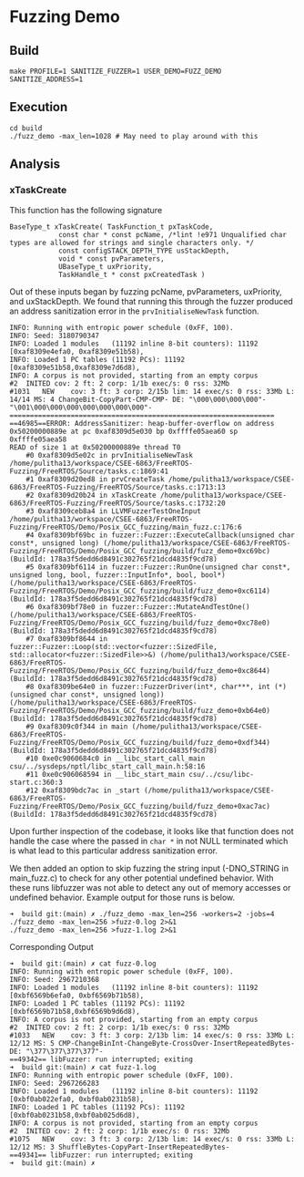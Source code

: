 # Fuzzing Demo

## Build

```
make PROFILE=1 SANITIZE_FUZZER=1 USER_DEMO=FUZZ_DEMO SANITIZE_ADDRESS=1
```

## Execution 

```
cd build
./fuzz_demo -max_len=1028 # May need to play around with this
```

## Analysis

### xTaskCreate

This function has the following signature
```
BaseType_t xTaskCreate( TaskFunction_t pxTaskCode,
			const char * const pcName, /*lint !e971 Unqualified char types are allowed for strings and single characters only. */
			const configSTACK_DEPTH_TYPE usStackDepth,
			void * const pvParameters,
			UBaseType_t uxPriority,
			TaskHandle_t * const pxCreatedTask )

```

Out of these inputs began by fuzzing pcName, pvParameters, uxPriority, and uxStackDepth. We found that running 
this through the fuzzer produced an address sanitization error in the `prvInitialiseNewTask` function.

```
INFO: Running with entropic power schedule (0xFF, 100).
INFO: Seed: 3180790347
INFO: Loaded 1 modules   (11192 inline 8-bit counters): 11192 [0xaf8309e4efa0, 0xaf8309e51b58),
INFO: Loaded 1 PC tables (11192 PCs): 11192 [0xaf8309e51b58,0xaf8309e7d6d8),
INFO: A corpus is not provided, starting from an empty corpus
#2	INITED cov: 2 ft: 2 corp: 1/1b exec/s: 0 rss: 32Mb
#1031	NEW    cov: 3 ft: 3 corp: 2/15b lim: 14 exec/s: 0 rss: 33Mb L: 14/14 MS: 4 ChangeBit-CopyPart-CMP-CMP- DE: "\000\000\000\000"-"\001\000\000\000\000\000\000\000"-
=================================================================
==46985==ERROR: AddressSanitizer: heap-buffer-overflow on address 0x50200000889e at pc 0xaf8309d5e030 bp 0xffffe05aea60 sp 0xffffe05aea58
READ of size 1 at 0x50200000889e thread T0
    #0 0xaf8309d5e02c in prvInitialiseNewTask /home/pulitha13/workspace/CSEE-6863/FreeRTOS-Fuzzing/FreeRTOS/Source/tasks.c:1869:41
    #1 0xaf8309d20ed8 in prvCreateTask /home/pulitha13/workspace/CSEE-6863/FreeRTOS-Fuzzing/FreeRTOS/Source/tasks.c:1713:13
    #2 0xaf8309d20b24 in xTaskCreate /home/pulitha13/workspace/CSEE-6863/FreeRTOS-Fuzzing/FreeRTOS/Source/tasks.c:1732:20
    #3 0xaf8309ceb8a4 in LLVMFuzzerTestOneInput /home/pulitha13/workspace/CSEE-6863/FreeRTOS-Fuzzing/FreeRTOS/Demo/Posix_GCC_fuzzing/main_fuzz.c:176:6
    #4 0xaf8309bf69bc in fuzzer::Fuzzer::ExecuteCallback(unsigned char const*, unsigned long) (/home/pulitha13/workspace/CSEE-6863/FreeRTOS-Fuzzing/FreeRTOS/Demo/Posix_GCC_fuzzing/build/fuzz_demo+0xc69bc) (BuildId: 178a3f5dedd6d8491c302765f21dcd4835f9cd78)
    #5 0xaf8309bf6114 in fuzzer::Fuzzer::RunOne(unsigned char const*, unsigned long, bool, fuzzer::InputInfo*, bool, bool*) (/home/pulitha13/workspace/CSEE-6863/FreeRTOS-Fuzzing/FreeRTOS/Demo/Posix_GCC_fuzzing/build/fuzz_demo+0xc6114) (BuildId: 178a3f5dedd6d8491c302765f21dcd4835f9cd78)
    #6 0xaf8309bf78e0 in fuzzer::Fuzzer::MutateAndTestOne() (/home/pulitha13/workspace/CSEE-6863/FreeRTOS-Fuzzing/FreeRTOS/Demo/Posix_GCC_fuzzing/build/fuzz_demo+0xc78e0) (BuildId: 178a3f5dedd6d8491c302765f21dcd4835f9cd78)
    #7 0xaf8309bf8644 in fuzzer::Fuzzer::Loop(std::vector<fuzzer::SizedFile, std::allocator<fuzzer::SizedFile>>&) (/home/pulitha13/workspace/CSEE-6863/FreeRTOS-Fuzzing/FreeRTOS/Demo/Posix_GCC_fuzzing/build/fuzz_demo+0xc8644) (BuildId: 178a3f5dedd6d8491c302765f21dcd4835f9cd78)
    #8 0xaf8309be64e0 in fuzzer::FuzzerDriver(int*, char***, int (*)(unsigned char const*, unsigned long)) (/home/pulitha13/workspace/CSEE-6863/FreeRTOS-Fuzzing/FreeRTOS/Demo/Posix_GCC_fuzzing/build/fuzz_demo+0xb64e0) (BuildId: 178a3f5dedd6d8491c302765f21dcd4835f9cd78)
    #9 0xaf8309c0f344 in main (/home/pulitha13/workspace/CSEE-6863/FreeRTOS-Fuzzing/FreeRTOS/Demo/Posix_GCC_fuzzing/build/fuzz_demo+0xdf344) (BuildId: 178a3f5dedd6d8491c302765f21dcd4835f9cd78)
    #10 0xe0c9060684c0 in __libc_start_call_main csu/../sysdeps/nptl/libc_start_call_main.h:58:16
    #11 0xe0c906068594 in __libc_start_main csu/../csu/libc-start.c:360:3
    #12 0xaf8309bdc7ac in _start (/home/pulitha13/workspace/CSEE-6863/FreeRTOS-Fuzzing/FreeRTOS/Demo/Posix_GCC_fuzzing/build/fuzz_demo+0xac7ac) (BuildId: 178a3f5dedd6d8491c302765f21dcd4835f9cd78)
```

Upon further inspection of the codebase, it looks like that function does not handle the case where the passed in
`char *` in not NULL terminated which is what lead to this particular address sanitization error.


We then added an option to skip fuzzing the string input (-DNO_STRING in main_fuzz.c) to check for any other potential undefined behavior. With these runs libfuzzer was not able to detect any out of memory accesses or undefined behavior. Example output for those runs is below.

```
➜  build git:(main) ✗ ./fuzz_demo -max_len=256 -workers=2 -jobs=4
./fuzz_demo -max_len=256 >fuzz-0.log 2>&1
./fuzz_demo -max_len=256 >fuzz-1.log 2>&1
```

Corresponding Output
```
➜  build git:(main) ✗ cat fuzz-0.log
INFO: Running with entropic power schedule (0xFF, 100).
INFO: Seed: 2967210368
INFO: Loaded 1 modules   (11192 inline 8-bit counters): 11192 [0xbf6569b6efa0, 0xbf6569b71b58),
INFO: Loaded 1 PC tables (11192 PCs): 11192 [0xbf6569b71b58,0xbf6569b9d6d8),
INFO: A corpus is not provided, starting from an empty corpus
#2	INITED cov: 2 ft: 2 corp: 1/1b exec/s: 0 rss: 32Mb
#1033	NEW    cov: 3 ft: 3 corp: 2/13b lim: 14 exec/s: 0 rss: 33Mb L: 12/12 MS: 5 CMP-ChangeBinInt-ChangeByte-CrossOver-InsertRepeatedBytes- DE: "\377\377\377\377"-
==49342== libFuzzer: run interrupted; exiting
➜  build git:(main) ✗ cat fuzz-1.log
INFO: Running with entropic power schedule (0xFF, 100).
INFO: Seed: 2967266283
INFO: Loaded 1 modules   (11192 inline 8-bit counters): 11192 [0xbf0ab022efa0, 0xbf0ab0231b58),
INFO: Loaded 1 PC tables (11192 PCs): 11192 [0xbf0ab0231b58,0xbf0ab025d6d8),
INFO: A corpus is not provided, starting from an empty corpus
#2	INITED cov: 2 ft: 2 corp: 1/1b exec/s: 0 rss: 32Mb
#1075	NEW    cov: 3 ft: 3 corp: 2/13b lim: 14 exec/s: 0 rss: 33Mb L: 12/12 MS: 3 ShuffleBytes-CopyPart-InsertRepeatedBytes-
==49341== libFuzzer: run interrupted; exiting
➜  build git:(main) ✗

```

